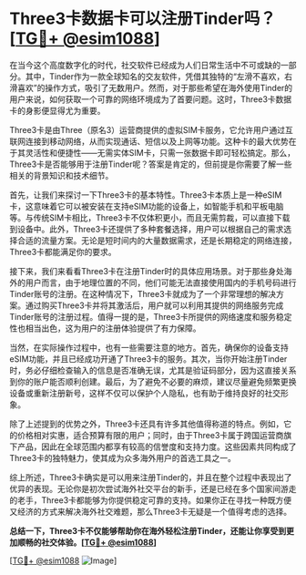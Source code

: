 # Three3卡数据卡可以注册Tinder吗？[[TG💪+ @esim1088](https://t.me/s/esim1088)]

在当今这个高度数字化的时代，社交软件已经成为人们日常生活中不可或缺的一部分。其中，Tinder作为一款全球知名的交友软件，凭借其独特的“左滑不喜欢，右滑喜欢”的操作方式，吸引了无数用户。然而，对于那些希望在海外使用Tinder的用户来说，如何获取一个可靠的网络环境成为了首要问题。这时，Three3卡数据卡的身影便显得尤为重要。

Three3卡是由Three（原名3）运营商提供的虚拟SIM卡服务，它允许用户通过互联网连接到移动网络，从而实现通话、短信以及上网等功能。这种卡的最大优势在于其灵活性和便捷性——无需实体SIM卡，只需一张数据卡即可轻松搞定。那么，Three3卡是否能够用于注册Tinder呢？答案是肯定的，但前提是你需要了解一些相关的背景知识和技术细节。

首先，让我们来探讨一下Three3卡的基本特性。Three3卡本质上是一种eSIM卡，这意味着它可以被安装在支持eSIM功能的设备上，如智能手机和平板电脑等。与传统SIM卡相比，Three3卡不仅体积更小，而且无需剪裁，可以直接下载到设备中。此外，Three3卡还提供了多种套餐选择，用户可以根据自己的需求选择合适的流量方案。无论是短时间内的大量数据需求，还是长期稳定的网络连接，Three3卡都能满足你的要求。

接下来，我们来看看Three3卡在注册Tinder时的具体应用场景。对于那些身处海外的用户而言，由于地理位置的不同，他们可能无法直接使用国内的手机号码进行Tinder账号的注册。在这种情况下，Three3卡就成为了一个非常理想的解决方案。通过购买Three3卡并将其激活后，用户就可以利用其提供的网络服务完成Tinder账号的注册过程。值得一提的是，Three3卡所提供的网络速度和服务稳定性也相当出色，这为用户的注册体验提供了有力保障。

当然，在实际操作过程中，也有一些需要注意的地方。首先，确保你的设备支持eSIM功能，并且已经成功开通了Three3卡的服务。其次，当你开始注册Tinder时，务必仔细检查输入的信息是否准确无误，尤其是验证码部分，因为这直接关系到你的账户能否顺利创建。最后，为了避免不必要的麻烦，建议尽量避免频繁更换设备或重新注册新号，这样不仅可以保护个人隐私，也有助于维持良好的社交形象。

除了上述提到的优势之外，Three3卡还具有许多其他值得称道的特点。例如，它的价格相对实惠，适合预算有限的用户；同时，由于Three3卡属于跨国运营商旗下产品，因此在全球范围内都享有较高的信誉度和支持力度。这些因素共同构成了Three3卡的独特魅力，使其成为众多海外用户的首选工具之一。

综上所述，Three3卡确实是可以用来注册Tinder的，并且在整个过程中表现出了优异的表现。无论你是初次尝试海外社交平台的新手，还是已经在多个国家间游走的老手，Three3卡都能够为你提供稳定可靠的支持。如果你正在寻找一种既方便又经济的方式来解决海外社交难题，那么Three3卡无疑是一个值得考虑的选择。

**总结一下，Three3卡不仅能够帮助你在海外轻松注册Tinder，还能让你享受到更加顺畅的社交体验。[[TG💪+ @esim1088](https://t.me/s/esim1088)]**

[[TG💪+ @esim1088](https://t.me/s/esim1088) ![Image](https://i.postimg.cc/4NQfJmqS/Snipaste-2025-05-13-00-14-12.png)]